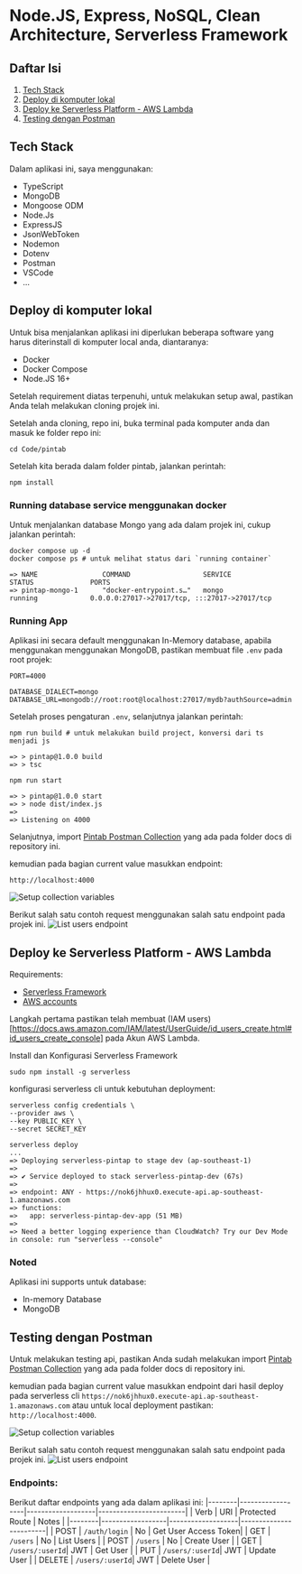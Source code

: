 # Node.JS, Express, NoSQL, Clean Architecture, Serverless Framework

## Daftar Isi


1. [Tech Stack](#tech-stack)
2. [Deploy di komputer lokal](#deploy-di-komputer-lokal)
3. [Deploy ke Serverless Platform - AWS Lambda](#deploy-ke-serverless-platform---aws-lambda)
4. [Testing dengan Postman](#testing-dengan-postman)

## Tech Stack

Dalam aplikasi ini, saya menggunakan:
- TypeScript
- MongoDB
- Mongoose ODM
- Node.Js
- ExpressJS
- JsonWebToken
- Nodemon
- Dotenv
- Postman
- VSCode
- ...

## Deploy di komputer lokal

Untuk bisa menjalankan aplikasi ini diperlukan beberapa software yang harus diterinstall di komputer local anda, diantaranya:
- Docker
- Docker Compose
- Node.JS 16+

Setelah requirement diatas terpenuhi, untuk melakukan setup awal, pastikan Anda telah melakukan cloning projek ini.

Setelah anda cloning, repo ini, buka terminal pada komputer anda dan masuk ke folder repo ini:
```
cd Code/pintab
```

Setelah kita berada dalam folder pintab, jalankan perintah:
```
npm install
```

### Running database service menggunakan docker

Untuk menjalankan database Mongo yang ada dalam projek ini, cukup jalankan perintah:
```
docker compose up -d
docker compose ps # untuk melihat status dari `running container`

=> NAME                COMMAND                  SERVICE             STATUS              PORTS
=> pintap-mongo-1      "docker-entrypoint.s…"   mongo               running             0.0.0.0:27017->27017/tcp, :::27017->27017/tcp
```

### Running App
Aplikasi ini secara default menggunakan In-Memory database, apabila menggunakan menggunakan MongoDB, pastikan membuat file `.env` pada root projek:

```
PORT=4000

DATABASE_DIALECT=mongo
DATABASE_URL=mongodb://root:root@localhost:27017/mydb?authSource=admin
```

Setelah proses pengaturan `.env`, selanjutnya jalankan perintah:
```
npm run build # untuk melakukan build project, konversi dari ts menjadi js

=> > pintap@1.0.0 build
=> > tsc
```

```
npm run start

=> > pintap@1.0.0 start
=> > node dist/index.js
=>
=> Listening on 4000
```

Selanjutnya, import [Pintab Postman Collection](docs/Pintap.postman_collection.json) yang ada pada folder docs di repository ini.

kemudian pada bagian current value masukkan endpoint:

`http://localhost:4000`

![Setup collection variables](docs/screen-1.png "Screen 1")

Berikut salah satu contoh request menggunakan salah satu endpoint pada projek ini.
![List users endpoint](docs/screen-2.png "Screen 2")


## Deploy ke Serverless Platform - AWS Lambda

Requirements:
- [Serverless Framework](https://www.serverless.com/framework/docs/getting-started/)
- [AWS accounts](https://aws.amazon.com/)

Langkah pertama pastikan telah membuat (IAM users)[https://docs.aws.amazon.com/IAM/latest/UserGuide/id_users_create.html#id_users_create_console] pada Akun AWS Lambda.

Install dan Konfigurasi Serverless Framework

```
sudo npm install -g serverless
```

konfigurasi serverless cli untuk kebutuhan deployment:
```
serverless config credentials \
--provider aws \
--key PUBLIC_KEY \
--secret SECRET_KEY
```

```
serverless deploy
...
=> Deploying serverless-pintap to stage dev (ap-southeast-1)
=>
=> ✔ Service deployed to stack serverless-pintap-dev (67s)
=>
=> endpoint: ANY - https://nok6jhhux0.execute-api.ap-southeast-1.amazonaws.com
=> functions:
=>   app: serverless-pintap-dev-app (51 MB)
=>
=> Need a better logging experience than CloudWatch? Try our Dev Mode in console: run "serverless --console"
```

### Noted

Aplikasi ini supports untuk database:

- In-memory Database
- MongoDB

## Testing dengan Postman

Untuk melakukan testing api, pastikan Anda sudah melakukan import [Pintab Postman Collection](docs/Pintap.postman_collection.json) yang ada pada folder docs di repository ini.

kemudian pada bagian current value masukkan endpoint dari hasil deploy pada serverless cli `https://nok6jhhux0.execute-api.ap-southeast-1.amazonaws.com` atau untuk local deployment pastikan:
`http://localhost:4000`.

![Setup collection variables](docs/screen-1.png "Screen 1")

Berikut salah satu contoh request menggunakan salah satu endpoint pada projek ini.
![List users endpoint](docs/screen-2.png "Screen 2")


### Endpoints:

Berikut daftar endpoints yang ada dalam aplikasi ini:
|--------|------------------|-------------------|------------------------|
|  Verb  | URI              |   Protected Route |    Notes               |
|--------|------------------|-------------------|------------------------|
| POST   | `/auth/login`    | No                |   Get User Access Token|
| GET    | `/users`         | No                |   List Users           |
| POST   |  `/users`        | No                |   Create User          |
| GET    |  `/users/:userId`| JWT               |   Get User             |
| PUT    |  `/users/:userId`| JWT               |   Update User          |
| DELETE |  `/users/:userId`| JWT               |   Delete User          |
